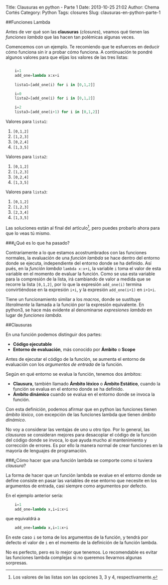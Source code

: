 Title: Clausuras en python - Parte 1
Date: 2013-10-25 21:02
Author: Chema Cortés
Category: Python
Tags: closures
Slug: clausuras-en-python-parte-1

##Funciones Lambda

Antes de ver qué son las **clausuras** (*closures*), veamos
qué tienen las *funciones lambda* que las hacen tan polémicas algunas
veces.

Comencemos con un ejemplo. Te recomiendo que te esfuerces en deducir
cómo funciona sin ir a probar cómo funciona. A continuación te pondré
algunos valores para que elijas los valores de las tres listas:

```python

    i=1
    add_one=lambda x:x+i
	
    lista1=[add_one(i) for i in [0,1,2]]

    i=0
    lista2=[add_one(i) for i in [0,1,2]]

    i=2
    lista3=[add_one(i+1) for i in [0,1,2]]

```

Valores para `lista1`:

1. `[0,1,2]`
2. `[1,2,3]`
3. `[0,2,4]`
4. `[1,3,5]`

Valores para `lista2`:

1. `[0,1,2]`
2. `[1,2,3]`
3. `[0,2,4]`
4. `[1,3,5]`

Valores para `lista3`:

1. `[0,1,2]`
2. `[1,2,3]`
3. `[2,3,4]`
4. `[1,3,5]`

Las soluciones están al final del artículo[^1], pero puedes probarlo
ahora para que lo veas tú mismo.

###¿Qué es lo que ha pasado?

Contrariamente a lo que estamos acostrumbrados con las funciones normales, la
evaluación de una *función lambda* se hace dentro del entorno donde se
ejecuta, independiente del entorno donde se ha definido. Así pués, en la *función lambda* `lambda
x:x+i`, la variable `i` toma el valor de esta variable en el momento
de evaluar la función. Como se usa esta variable para la compresión de la
lista, irá cambiando de valor a medida que se recorre la lista
`[0,1,2]`, por lo que la expresión `add_one(i)` termina convirtiéndose
en la expresión `i+i`, y la expresión `add_one(i+1)` en `i+1+i`.

Tiene un funcionamiento similar a los *macros*, donde se sustituye
*literalmente* la llamada a la función por la expresión equivalente. En
python3, se hace más evidente al denominarse *expresiones lambda* en lugar de *funciones lambda*.

##Clausuras

En una función podemos distinguir dos partes:

- **Código ejecutable**
- **Entorno de evaluación**, más conocido por **Ámbito** o **Scope**

Antes de ejecutar el código de la función, se aumenta el entorno de
evaluación con los *argumentos de entrada* de la función.

Según en qué entorno se evalua la función, tenemos dos ámbitos:

- **Clausura**, también llamado **Ámbito léxico** o **Ámbito
  Estático**, cuando la función se evalua en el entorno donde se ha definido.
- **Ámbito dinámico** cuando se evalua en el entorno donde se invoca la función.

Con esta definición, podemos afirmar que en python las funciones
tienen *ámbito léxico*, con excepción de las funciones lambda que tienen
*ámbito dinámico*.

No voy a considerar las ventajas de uno u otro tipo. Por lo general, las *clausuras*
se consideran mejores para desacoplar el código de la
función del código donde se invoca, lo que ayuda mucho al
mantenimiento y corrección de errores. Es por ello la manera normal de
crear funciones en la mayoría de lenguajes de programación.


###¿Cómo hacer que una función lambda se comporte como si tuviera *clausura*?

La forma de hacer que un función lambda se evalue en el entorno donde
se define consiste en pasar las variables de ese entorno que necesite
en los argumentos de entrada, casi siempre como argumentos por
defecto.

En el ejemplo anterior sería:

```python
    i=1
	add_one=lambda x,i=i:x+i
```

que equivaldrá a

```python
	add_one=lambda x,i=1:x+i
```

En este caso `i` se toma de los argumentos de la función, y tendrá por
defecto el valor de `i` en el momento de la definición de la función
lambda.

No es perfecto, pero es lo mejor que tenemos. Lo recomendable es
evitar las funciones lambda complejas si no queremos llevarnos algunas
sorpresas.

[^1]: Los valores de las listas son las opciones 3, 3 y 4, respectivamente.

